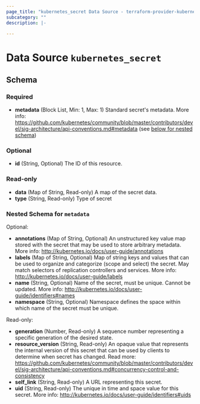 ```yaml
---
page_title: "kubernetes_secret Data Source - terraform-provider-kubernetes"
subcategory: ""
description: |-
  
---
```


# Data Source `kubernetes_secret`





## Schema

### Required

- **metadata** (Block List, Min: 1, Max: 1) Standard secret's metadata. More info: https://github.com/kubernetes/community/blob/master/contributors/devel/sig-architecture/api-conventions.md#metadata (see [below for nested schema](#nestedblock--metadata))

### Optional

- **id** (String, Optional) The ID of this resource.

### Read-only

- **data** (Map of String, Read-only) A map of the secret data.
- **type** (String, Read-only) Type of secret

<a id="nestedblock--metadata"></a>
### Nested Schema for `metadata`

Optional:

- **annotations** (Map of String, Optional) An unstructured key value map stored with the secret that may be used to store arbitrary metadata. More info: http://kubernetes.io/docs/user-guide/annotations
- **labels** (Map of String, Optional) Map of string keys and values that can be used to organize and categorize (scope and select) the secret. May match selectors of replication controllers and services. More info: http://kubernetes.io/docs/user-guide/labels
- **name** (String, Optional) Name of the secret, must be unique. Cannot be updated. More info: http://kubernetes.io/docs/user-guide/identifiers#names
- **namespace** (String, Optional) Namespace defines the space within which name of the secret must be unique.

Read-only:

- **generation** (Number, Read-only) A sequence number representing a specific generation of the desired state.
- **resource_version** (String, Read-only) An opaque value that represents the internal version of this secret that can be used by clients to determine when secret has changed. Read more: https://github.com/kubernetes/community/blob/master/contributors/devel/sig-architecture/api-conventions.md#concurrency-control-and-consistency
- **self_link** (String, Read-only) A URL representing this secret.
- **uid** (String, Read-only) The unique in time and space value for this secret. More info: http://kubernetes.io/docs/user-guide/identifiers#uids


